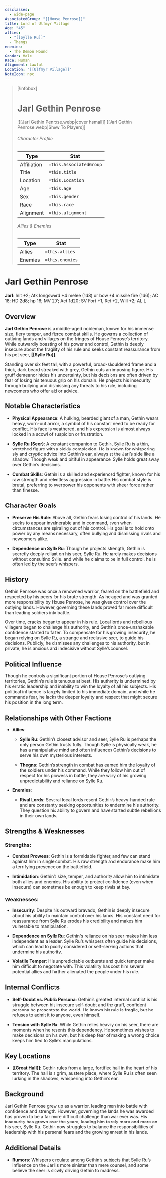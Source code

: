 ```yaml
---
cssclasses:
  - wide-page
AssociatedGroup: "[[House Penrose]]"
title: Lord of Ulfmyr Village
Age: "45"
allies:
  - "[[Sylle Ru]]"
  - Thengs
enemies:
  - The Demon Hound
Gender: Male
Race: Human
Alignment: Lawful
Location: "[[Ulfmyr Village]]"
NoteIcon: npc
---
```

> [!infobox]
> # Jarl Gethin Penrose
> ![[Jarl Gethin Penrose.webp|cover hsmall]]
> [[Jarl Gethin Penrose.webp|Show To Players]]
> ###### Character Profile
> Type |  Stat |
> ---|---|
> Affiliation | `=this.AssociatedGroup` |
> Title | `=this.title` |
> Location | `=this.Location` |
> Age | `=this.age` |
> Sex | `=this.gender` |
> Race | `=this.race` |
> Alignment | `=this.alignment` |
> ###### Allies & Enemies
> Type |  Stat |
> ---|---|
> Allies | `=this.allies` |
> Enemies | `=this.enemies` |

# Jarl Gethin Penrose
**Jarl**: Init +2; Atk longsword +4 melee (1d8) or bow +4 missile fire (1d6); AC 18; HD 2d8; hp 16; MV 20’; Act 1d20; SV Fort +1, Ref +2, Will +2; AL L
## Overview
**Jarl Gethin Penrose** is a middle-aged nobleman, known for his immense size, fiery temper, and fierce combat skills. He governs a collection of outlying lands and villages on the fringes of House Penrose’s territory. While outwardly boasting of his power and control, Gethin is deeply insecure about the fragility of his rule and seeks constant reassurance from his pet seer, **[[Sylle Ru]]**.

Standing over six feet tall, with a powerful, broad-shouldered frame and a thick, dark beard streaked with grey, Gethin cuts an imposing figure. His gruff demeanor hides his uncertainty, but his decisions are often driven by fear of losing his tenuous grip on his domain. He projects his insecurity through bullying and dismissing any threats to his rule, including newcomers who offer aid or advice.

## Notable Characteristics
- **Physical Appearance**: A hulking, bearded giant of a man, Gethin wears heavy, worn-out armor, a symbol of his constant need to be ready for conflict. His face is weathered, and his expression is almost always locked in a scowl of suspicion or frustration.
  
- **Sylle Ru (Seer)**: A constant companion to Gethin, Sylle Ru is a thin, wretched figure with a sickly complexion. He is known for whispering sly and cryptic advice into Gethin’s ear, always at the Jarl’s side like a shadow. Though weak and pitiful in appearance, Sylle holds great sway over Gethin’s decisions.
  
- **Combat Skills**: Gethin is a skilled and experienced fighter, known for his raw strength and relentless aggression in battle. His combat style is brutal, preferring to overpower his opponents with sheer force rather than finesse.

## Character Goals
- **Preserve His Rule**: Above all, Gethin fears losing control of his lands. He seeks to appear invulnerable and in command, even when circumstances are spiraling out of his control. His goal is to hold onto power by any means necessary, often bullying and dismissing rivals and newcomers alike.
  
- **Dependence on Sylle Ru**: Though he projects strength, Gethin is secretly deeply reliant on his seer, Sylle Ru. He rarely makes decisions without consulting Sylle, and while he claims to be in full control, he is often led by the seer’s whispers.

## History
Gethin Penrose was once a renowned warrior, feared on the battlefield and respected by his peers for his brute strength. As he aged and was granted more responsibility by House Penrose, he was given control over the outlying lands. However, governing these lands proved far more difficult than leading soldiers into battle.

Over time, cracks began to appear in his rule. Local lords and rebellious villagers began to challenge his authority, and Gethin’s once-unshakable confidence started to falter. To compensate for his growing insecurity, he began relying on Sylle Ru, a strange and reclusive seer, to guide his decisions. Publicly, he dismisses any challenges to his authority, but in private, he is anxious and indecisive without Sylle’s counsel.

## Political Influence
Though he controls a significant portion of House Penrose’s outlying territories, Gethin’s rule is tenuous at best. His authority is undermined by his erratic leadership and inability to win the loyalty of all his subjects. His political influence is largely limited to his immediate domain, and while he commands fear, he lacks the deeper loyalty and respect that might secure his position in the long term.

## Relationships with Other Factions
- **Allies**:
  - **Sylle Ru**: Gethin’s closest advisor and seer, Sylle Ru is perhaps the only person Gethin trusts fully. Though Sylle is physically weak, he has a manipulative mind and often influences Gethin’s decisions to serve his own mysterious interests.
  
  - **Thegns**: Gethin’s strength in combat has earned him the loyalty of the soldiers under his command. While they follow him out of respect for his prowess in battle, they are wary of his growing unpredictability and reliance on Sylle Ru.

- **Enemies**:
  - **Rival Lords**: Several local lords resent Gethin’s heavy-handed rule and are constantly seeking opportunities to undermine his authority. They question his ability to govern and have started subtle rebellions in their own lands.

## Strengths & Weaknesses
### Strengths:
- **Combat Prowess**: Gethin is a formidable fighter, and few can stand against him in single combat. His raw strength and endurance make him a terrifying presence on the battlefield.
  
- **Intimidation**: Gethin’s size, temper, and authority allow him to intimidate both allies and enemies. His ability to project confidence (even when insecure) can sometimes be enough to keep rivals at bay.

### Weaknesses:
- **Insecurity**: Despite his outward bravado, Gethin is deeply insecure about his ability to maintain control over his lands. His constant need for reassurance from Sylle Ru erodes his credibility and makes him vulnerable to manipulation.
  
- **Dependence on Sylle Ru**: Gethin's reliance on his seer makes him less independent as a leader. Sylle Ru’s whispers often guide his decisions, which can lead to poorly considered or self-serving actions that undermine his authority.

- **Volatile Temper**: His unpredictable outbursts and quick temper make him difficult to negotiate with. This volatility has cost him several potential allies and further alienated the people under his rule.

## Internal Conflicts
- **Self-Doubt vs. Public Persona**: Gethin’s greatest internal conflict is his struggle between his insecure self-doubt and the gruff, confident persona he presents to the world. He knows his rule is fragile, but he refuses to admit it to anyone, even himself.
  
- **Tension with Sylle Ru**: While Gethin relies heavily on his seer, there are moments when he resents this dependency. He sometimes wishes to make decisions on his own, but his deep fear of making a wrong choice keeps him tied to Sylle’s manipulations.

## Key Locations
- **[[Great Hall]]**: Gethin rules from a large, fortified hall in the heart of his territory. The hall is a grim, austere place, where Sylle Ru is often seen lurking in the shadows, whispering into Gethin’s ear.

## Background
Jarl Gethin Penrose grew up as a warrior, leading men into battle with confidence and strength. However, governing the lands he was awarded has proven to be a far more difficult challenge than war ever was. His insecurity has grown over the years, leading him to rely more and more on his seer, Sylle Ru. Gethin now struggles to balance the responsibilities of leadership with his personal fears and the growing unrest in his lands.

## Additional Details
- **Rumors**: Whispers circulate among Gethin’s subjects that Sylle Ru’s influence on the Jarl is more sinister than mere counsel, and some believe the seer is slowly driving Gethin to madness.